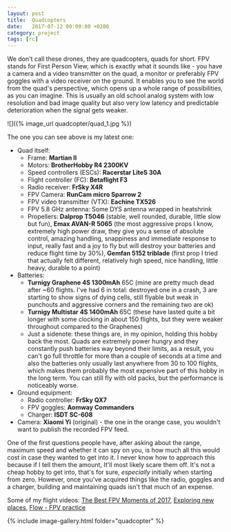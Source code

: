 ```yaml
---
layout: post
title:  Quadcopters
date:   2017-07-12 00:00:00 +0200
category: project
tags: [rc]
---
```


We don't call these drones, they are quadcopters, quads for short. FPV stands for First Person View, which is exactly what it sounds like - you have a camera and a video transmitter on the quad, a monitor or preferably FPV goggles with a video receiver on the ground. It enables you to see the world from the quad's perspective, which opens up a whole range of possibilities, as you can imagine. This is usually an old school analog system with low resolution and bad image quality but also very low latency and predictable deterioration when the signal gets weaker.

![]({% image_url quadcopter/quad_1.jpg %})

The one you can see above is my latest one:
 * Quad itself:
	+ Frame: **Martian II**
	+ Motors: **BrotherHobby R4 2300KV**
	+ Speed controllers (ESCs): **Racerstar LiteS 30A**
	+ Flight controller (FC): **Betaflight F3**
	+ Radio receiver: **FrSky X4R**
	+ FPV Camera: **RunCam micro Sparrow 2**
	+ FPV video transmitter (VTX): **Eachine TX526**
	+ FPV 5.8 GHz antenna: Some DYS antenna wrapped in heatshrink
	+ Propellers: **Dalprop T5046** (stable, well rounded, durable, little slow but fun), **Emax AVAN-R 5065** (the most aggressive props I know, extremely high power draw, they give you a sense of absolute control, amazing handling, snappiness and immediate response to input, really fast and a joy to fly but will destroy your batteries and reduce flight time by 30%), **Gemfan 5152 triblade** (first prop I tried that actually felt different, relatively high speed, nice handling, little heavy, durable to a point)
* Batteries:
	+ **Turnigy Graphene 4S 1300mAh** 65C (mine are pretty much dead after ~60 flights. I've had 6 in total: destroyed one in a crash, 3 are starting to show signs of dying cells, still flyable but weak in punchouts and aggressive corners and the remaining two are ok)
	+ **Turnigy Multistar 4S 1400mAh** 65C (these have lasted quite a bit longer with some clocking in about 150 flights, but they were weaker throughout compared to the Graphenes)
	+ Just a sidenote: these things are, in my opinion, holding this hobby back the most. Quads are extremely power hungry and they constantly push batteries way beyond their limits, as a result, you can't go full throttle for more than a couple of seconds at a time and also the batteries only usually last anywhere from 30 to 100 flights, which makes them probably the most expensive part of this hobby in the long term. You can still fly with old packs, but the performance is noticeably worse.
* Ground equipment:
	+ Radio controller: **FrSky QX7**
	+ FPV goggles: **Aomway Commanders**
	+ Charger: **ISDT SC-608**
* Camera: **Xiaomi Yi** (original) - the one in the orange case, you wouldn't want to publish the recorded FPV feed.


One of the first questions people have, after asking about the range, maximum speed and whether it can spy on you, is how much all this would cost in case they wanted to get into it. I never know how to approach this because if I tell them the amount, It'll most likely scare them off. It's not a cheap hobby to get into, that's for sure, *especially* initially when starting from zero. However, once you've acquired things like the radio, goggles and a charger, building and maintaining quads isn't that much of an expense.


Some of my flight videos: [The Best FPV Moments of 2017](https://www.youtube.com/watch?v=7sWXnBD_3wk), [Exploring new places](https://www.youtube.com/watch?v=lZ6qBc3ujX4), [Flow - FPV practice](https://www.youtube.com/watch?v=idLPhe0tJ7k)

{% include image-gallery.html folder="quadcopter" %}
